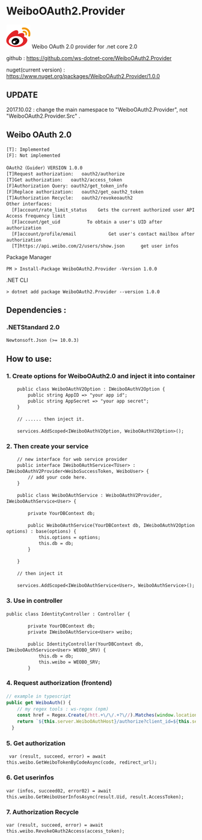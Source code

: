 # WeiboOAuth2.Provider
![](logo.png)
Weibo OAuth 2.0 provider for .net core 2.0

github : https://github.com/ws-dotnet-core/WeiboOAuth2.Provider

nuget(current version) : https://www.nuget.org/packages/WeiboOAuth2.Provider/1.0.0

## UPDATE

2017.10.02 : change the main namespace to "WeiboOAuth2.Provider", not "WeiboOAuth2.Provider.Src" .

## Weibo OAuth 2.0

  ```code
[T]: Implemented
[F]: Not implemented

OAuth2（Guider）VERSION 1.0.0
[T]Request authorization:	oauth2/authorize	
[T]Get authorization:	oauth2/access_token	
[F]Authorization Query:	oauth2/get_token_info	
[F]Replace authorization:	oauth2/get_oauth2_token	
[T]Authorization Recycle:	oauth2/revokeoauth2	
Other interfaces:	
    [F]account/rate_limit_status	Gets the current authorized user API Access frequency limit
    [F]account/get_uid	        To obtain a user's UID after authorization
    [F]account/profile/email	        Get user's contact mailbox after authorization
    [T]https://api.weibo.com/2/users/show.json      get user infos
  ```

Package Manager
```Package Manager
PM > Install-Package WeiboOAuth2.Provider -Version 1.0.0
```

.NET CLI
```.NET CLI
> dotnet add package WeiboOAuth2.Provider --version 1.0.0
```

 ## Dependencies : 

### .NETStandard 2.0
```
Newtonsoft.Json (>= 10.0.3)
```

## How to use:

### 1. Create options for WeiboOAuth2.0 and inject it into container
```CSharp
    public class WeiboOAuthV2Option : IWeiboOAuthV2Option {
        public string AppID => "your app id";
        public string AppSecret => "your app secret";
    }

    // ...... then inject it.

    services.AddScoped<IWeiboOAuthV2Option, WeiboOAuthV2Option>();

```

### 2. Then create your service 
```CSharp
    // new interface for web service provider
    public interface IWeiboOAuthService<TUser> : IWeiboOAuthV2Provider<WeiboSuccessToken, WeiboUser> {
        // add your code here.
    }

    public class WeiboOAuthService : WeiboOAuthV2Provider, IWeiboOAuthService<User> {

        private YourDBContext db;

        public WeiboOAuthService(YourDBContext db, IWeiboOAuthV2Option options) : base(options) {
            this.options = options;
            this.db = db;
        }

    }

    // then inject it

    services.AddScoped<IWeiboOAuthService<User>, WeiboOAuthService>();
```

### 3. Use in controller
```CSharp
public class IdentityController : Controller {

        private YourDBContext db;
        private IWeiboOAuthService<User> weibo;

        public IdentityController(YourDBContext db, IWeiboOAuthService<User> WEOBO_SRV) {
            this.db = db;
            this.weibo = WEOBO_SRV;
        }
```

### 4. Request authorization (frontend)
```Typescript
// example in typescript
public get WeiboAuth() {
    // my regex tools : ws-regex (npm)
    const href = Regex.Create(/htt.+\/\/.+?\//).Matches(window.location.href)[0];
    return `${this.server.WeiboOAuthHost}/authorize?client_id=${this.server.WeiboClientID}&response_type=code&redirect_uri=${href}`;
  }
```

### 5. Get authorization
```CSharp
 var (result, succeed, error) = await this.weibo.GetWeiboTokenByCodeAsync(code, redirect_url);
```

### 6. Get userinfos
```CSharp
var (infos, succeed02, error02) = await this.weibo.GetWeiboUserInfosAsync(result.Uid, result.AccessToken);
```

### 7. Authorization Recycle
```CSharp
var (result, succeed, error) = await this.weibo.RevokeOAuth2Access(access_token);
```
